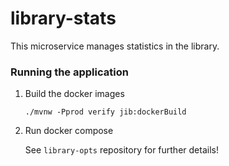 # library-stats

This microservice manages statistics in the library.

### Running the application
 
 1. Build the docker images
 
     ```
     ./mvnw -Pprod verify jib:dockerBuild
     ```
 
 2. Run docker compose
     
     See `library-opts` repository for further details!
